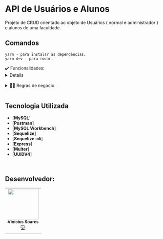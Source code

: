 # API de Usuários e Alunos

Projeto de CRUD orientado ao objeto de Usuários ( normal e administrador ) e alunos de uma faculdade.

## Comandos

```
yarn - para instalar as dependências.
yarn dev - para rodar.
```

<summary>✔️ Funcionalidades:</summary>
    <details>
        <p align="justify">
            1: CRUD completo.<br>
      <!-- 2: Recuperação de senha por email<br> -->
      <!-- 3: Envio de email ao cadastrar usuario<br> -->
      <!-- 4: Validação de cpf<br> -->
            2: Validação de E-mail.<br>
    <!-- 6: Validação de datas<br> -->
            3: Validações de senha. <br>
            4: Exceptions Personalizadas.<br>
            5: TOKENS de Autenticação. <br>
            6: Validação de roles. <br>
         <p>
    </details>

<br>

   <details>
  <summary>👨‍💼 Regras de negocio:</summary>
      <p align="justify">
      1: O usuario com acesso de administrador pode inserir, recuperar dados de todas as páginas. <br>
      <!-- 2: O usuario com acesso de Treinamento pode recuperar dados das páginas relacionadas a Treinamentos.<br> -->
      <!-- 3: O usuario com acesso de Skills pode recuperar dados das páginas relacionadas a Skills. <br> -->
      <!-- 4: O usuario com acesso de treinamento e skills  pode recuperar dados das páginas relacionadas a Skills e treinamentos.<br> -->
      2: Somente um administrador pode cadastrar um novo usuário.<br>
      3: Usuários padrões podem fazer requisições de busca de todos os alunos. <br>
      4: Atualizações e deleções são pelo próprio usuário e/ou aluno.<br>
      5: Alunos podem cadastrar uma imagem. <br>
      6: Geração de email e matrícula automatizados e padronizados para alunos. <br>
  </details>

  <br>

## Tecnologia Utilizada

- [**MySQL**]
- [**Postman**]
- [**MySQL Workbench**]
- [**Sequelize**]
- [**Sequelize-cli**]
- [**Express**]
- [**Multer**]
- [**UUIDV4**]

<br>

## Desenvolvedor:

<table>
    <tr>
        <td align="center"><a href="https://github.com/KyuaKun"><img src="https://i.imgur.com/5vCpoRY.jpg" width="100px;" alt=""/><br /><sub><b>Vinícius Soares</b></sub></a><br /><a href="https://www.linkedin.com/in/vin%C3%ADcius-soares-43238b144/" title="Code">💻</a></td>
    </tr>
</table>
